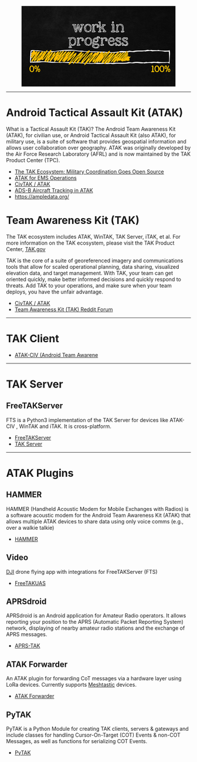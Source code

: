 <!--
Maintainer:   jeffskinnerbox@yahoo.com / www.jeffskinnerbox.me
Version:      0.0.0
-->


<div align="center">
<img src="https://raw.githubusercontent.com/jeffskinnerbox/blog/main/content/images/banners-bkgrds/work-in-progress.jpg" title="These materials require additional work and are not ready for general use." align="center" width=420px height=219px>
</div>


-----



# Android Tactical Assault Kit (ATAK)
What is a Tactical Assault Kit (TAK)?
The Android Team Awareness Kit (ATAK), for civilian use,
or Android Tactical Assault Kit (also ATAK), for military use,
is a suite of software that provides geospatial information
and allows user collaboration over geography.
ATAK was originally developed by the Air Force Research Laboratory (AFRL)
and is now maintained by the TAK Product Center (TPC).

* [The TAK Ecosystem: Military Coordination Goes Open Source](https://hackaday.com/2022/09/08/the-tak-ecosystem-military-coordination-goes-open-source/)
* [ATAK for EMS Operations](https://www.youtube.com/watch?v=QaVy15l2mxM)
* [CivTAK / ATAK](https://www.civtak.org/)
* [ADS-B Aircraft Tracking in ATAK](https://www.youtube.com/watch?v=v5jXQGUUeA0)
* https://ampledata.org/

# Team Awareness Kit (TAK)
The TAK ecosystem includes ATAK, WinTAK, TAK Server, iTAK, et al. For more information on the TAK ecosystem, please visit the TAK Product Center, [TAK.gov](https://tak.gov/)

TAK is the core of a suite of georeferenced imagery and communications tools that allow for scaled operational planning, data sharing, visualized elevation data, and target management. With TAK, your team can get oriented quickly, make better informed decisions and quickly respond to threats. Add TAK to your operations, and make sure when your team deploys, you have the unfair advantage.

* [CivTAK / ATAK](https://www.civtak.org/download-atak/)
* [Team Awareness Kit (TAK) Reddit Forum](https://www.reddit.com/r/ATAK/)



------




# TAK Client
* [ATAK-CIV (Android Team Awarene](https://play.google.com/store/apps/details?id=com.atakmap.app.civ)



------



# TAK Server

## FreeTAKServer
FTS is a Python3 implementation of the TAK Server for devices like ATAK-CIV , WinTAK and iTAK. It is cross-platform.

* [FreeTAKServer](https://freetakteam.github.io/FreeTAKServer-User-Docs/)
* [TAK Server](https://github.com/TAK-Product-Center/Server)



------



# ATAK Plugins

## HAMMER
HAMMER (Handheld Acoustic Modem for Mobile Exchanges with Radios)
is a software acoustic modem for the Android Team Awareness Kit (ATAK) that allows multiple ATAK devices to share data using only voice comms (e.g., over a walkie talkie)

* [HAMMER](https://github.com/raytheonbbn/hammer)

## Video
[DJI](https://www.dji.com/) drone flying app with integrations for FreeTAKServer (FTS)

* [FreeTAKUAS](https://github.com/FreeTAKTeam/FreeTAKUAS)

## APRSdroid
APRSdroid is an Android application for Amateur Radio operators. It allows reporting your position to the APRS (Automatic Packet Reporting System) network, displaying of nearby amateur radio stations and the exchange of APRS messages.

* [APRS-TAK](https://github.com/niccellular/aprstak)

## ATAK Forwarder
An ATAK plugin for forwarding CoT messages via a hardware layer using LoRa devices.
Currently supports [Meshtastic](https://meshtastic.org/) devices.

* [ATAK Forwarder](https://github.com/paulmandal/atak-forwarder)

## PyTAK
PyTAK is a Python Module for creating TAK clients, servers & gateways and include classes for handling Cursor-On-Target (COT) Events & non-COT Messages, as well as functions for serializing COT Events.

* [PyTAK](https://pypi.org/project/pytak/)
